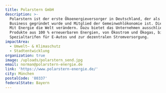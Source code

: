 ```yaml
---
title: Polarstern GmbH
description: >-
  Polarstern ist der erste Ökoenergieversorger in Deutschland, der als Social
  Business gegründet wurde und Mitglied der Gemeinwohlökonomie ist. Die Vision:
  Mit Energie die Welt verändern. Dazu bietet das Unternehmen ausschließlich
  Produkte aus 100 % erneuerbaren Energien, von Ökostrom und Ökogas, bis hin zu
  Spezialtarifen für E-Autos und zur dezentralen Stromversorgung.
impactArea:
  - Umwelt– & Klimaschutz
  - Stadtentwicklung
organization: true
image: /uploads/polarstern_send.jpg
email: norman@polarstern-energie.de
link: 'https://www.polarstern-energie.de/'
city: München
postalCode: '80337'
federalState: Bayern
---
```



